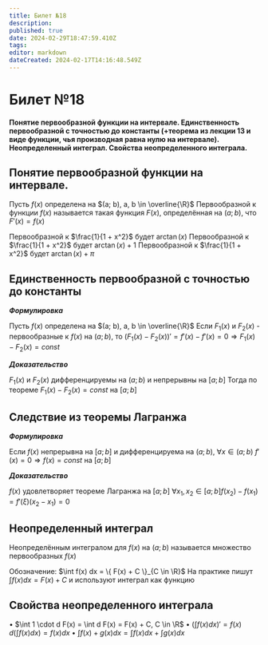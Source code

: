 ```yaml
---
title: Билет №18
description: 
published: true
date: 2024-02-29T18:47:59.410Z
tags: 
editor: markdown
dateCreated: 2024-02-17T14:16:48.549Z
---
```


# Билет №18

#### Понятие первообразной функции на интервале. Единственность первообразной с точностью до константы (+теорема из лекции 13 и виде функции, чья производная равна нулю на интервале). Неопределенный интеграл. Свойства неопределенного интеграла.

## Понятие первообразной функции на интервале.

Пусть $f(x)$ определена на $(a; b), a, b \in \overline{\R}$
Первообразной к функции $f(x)$ называется такая функция $F(x)$, определённая на $(a; b)$, что $F'(x) = f(x)$

Первообразной к $\frac{1}{1 + x^2}$ будет $\arctan(x)$
Первообразной к $\frac{1}{1 + x^2}$ будет $\arctan(x) + 1$
Первообразной к $\frac{1}{1 + x^2}$ будет $\arctan(x) + \pi$

## Единственность первообразной с точностью до константы

***Формулировка***

Пусть $f(x)$ определена на $(a; b), a, b \in \overline{\R}$
Если $F_1(x)$ и $F_2(x)$ - первообразные к $f(x)$ на $(a; b)$, то
$(F_1(x) - F_2(x))' = f'(x) - f'(x) = 0 \Rightarrow F_1(x) - F_2(x) = const$

***Доказательство***

$F_1(x)$ и $F_2(x)$ дифференцируемы на $(a; b)$ и непрерывны на $[a; b]$
Тогда по теореме $F_1(x) - F_2(x) = const$ на $[a; b]$

## Следствие из теоремы Лагранжа

***Формулировка***

Если $f(x)$ непрерывна на $[a;b]$ и дифференцируема на $(a;b)$, $\forall{x \in (a;b)}\ f'(x) = 0 \Rightarrow f(x) = const$ на $[a;b]$

***Доказательство***

$f(x)$ удовлетворяет теореме Лагранжа на $[a;b]$ 
$\forall{x_1, x_2 \in [a;b]} f(x_2) - f(x_1) = f'(\xi)(x_2 - x_1) = 0$

## Неопределенный интеграл

Неопределённым интегралом для $f(x)$ на $(a; b)$ называется множество первообразных $f(x)$

Обозначение: $\int f(x) dx = \{ F(x) + C \}_{C \in \R}$
На практике пишут $\int f(x) dx = F(x) + C$ и используют интеграл как функцию

## Свойства неопределенного интеграла

$\bullet$ $\int 1 \cdot d F(x) = \int d F(x) = F(x) + C, C \in \R$
$\bullet$ $\left(\int f(x) dx\right)' = f(x)$
	$d \left(\int f(x) dx\right) = f(x) dx$
$\bullet$ $\int f(x) + g(x) dx = \int f(x) dx + \int g(x) dx$
